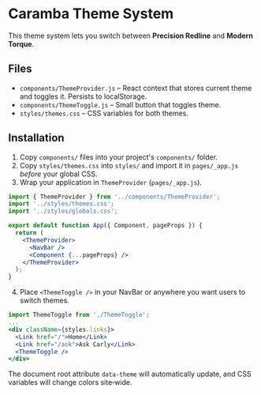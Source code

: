 
# Caramba Theme System

This theme system lets you switch between **Precision Redline** and **Modern Torque**.

## Files
- `components/ThemeProvider.js` – React context that stores current theme and toggles it. Persists to localStorage.
- `components/ThemeToggle.js` – Small button that toggles theme.
- `styles/themes.css` – CSS variables for both themes.

## Installation
1. Copy `components/` files into your project's `components/` folder.
2. Copy `styles/themes.css` into `styles/` and import it in `pages/_app.js` *before* your global CSS.
3. Wrap your application in `ThemeProvider` (`pages/_app.js`).

```jsx
import { ThemeProvider } from '../components/ThemeProvider';
import '../styles/themes.css';
import '../styles/globals.css';

export default function App({ Component, pageProps }) {
  return (
    <ThemeProvider>
      <NavBar />
      <Component {...pageProps} />
    </ThemeProvider>
  );
}
```

4. Place `<ThemeToggle />` in your NavBar or anywhere you want users to switch themes.

```jsx
import ThemeToggle from './ThemeToggle';
...
<div className={styles.links}>
  <Link href="/">Home</Link>
  <Link href="/ask">Ask Carly</Link>
  <ThemeToggle />
</div>
```

The document root attribute `data-theme` will automatically update, and CSS variables will change colors site‑wide.
